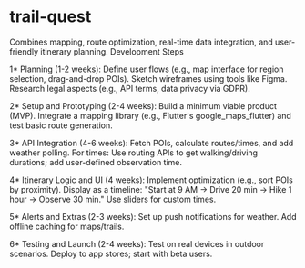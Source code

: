 # trail-quest
Combines mapping, route optimization, real-time data integration, and user-friendly itinerary planning.
Development Steps

1* Planning (1-2 weeks): Define user flows (e.g., map interface for region selection, drag-and-drop POIs). Sketch wireframes using tools like Figma. Research legal aspects (e.g., API terms, data privacy via GDPR).

2* Setup and Prototyping (2-4 weeks): Build a minimum viable product (MVP). Integrate a mapping library (e.g., Flutter's google_maps_flutter) and test basic route generation.

3* API Integration (4-6 weeks): Fetch POIs, calculate routes/times, and add weather polling. For times: Use routing APIs to get walking/driving durations; add user-defined observation time.

4* Itinerary Logic and UI (4 weeks): Implement optimization (e.g., sort POIs by proximity). Display as a timeline: "Start at 9 AM → Drive 20 min → Hike 1 hour → Observe 30 min." Use sliders for custom times.

5* Alerts and Extras (2-3 weeks): Set up push notifications for weather. Add offline caching for maps/trails.

6* Testing and Launch (2-4 weeks): Test on real devices in outdoor scenarios. Deploy to app stores; start with beta users.
